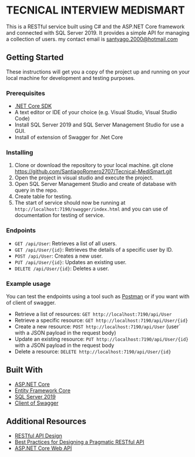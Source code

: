 ﻿# TECNICAL INTERVIEW MEDISMART

This is a RESTful service built using C# and the ASP.NET Core framework and connected with SQL Server 2019. It provides a simple API for managing a collection of users. my contact email is santyago.2000@hotmail.com

## Getting Started

These instructions will get you a copy of the project up and running on your local machine for development and testing purposes.

### Prerequisites

- [.NET Core SDK](https://dotnet.microsoft.com/download)
- A text editor or IDE of your choice (e.g. Visual Studio, Visual Studio Code)
- Install SQL Server 2019 and SQL Server Management Studio for use a GUI.
- Install of extension of Swagger for .Net Core

### Installing

1. Clone or download the repository to your local machine.
   git clone https://github.com/SantiagoRomero2707/Tecnical-MediSmart.git
2. Open the project in visual studio and execute the project.
3. Open SQL Server Management Studio and create of database with query in the repo.
4. Create table for testing.
5. The start of service should now be running at `http://localhost:7190/swagger/index.html` and you can use of documentation for testing of service. 

### Endpoints

- `GET /api/User`: Retrieves a list of all users.
- `GET /api/User/{id}`: Retrieves the details of a specific user by ID.
- `POST /api/User`: Creates a new user.
- `PUT /api/User/{id}`: Updates an existing user.
- `DELETE /api/User/{id}`: Deletes a user.

### Example usage

You can test the endpoints using a tool such as [Postman](https://www.postman.com/) or if you want with of client of swagger.

- Retrieve a list of resources: `GET http://localhost:7190/api/User`
- Retrieve a specific resource: `GET http://localhost:7190/api/User/{id}`
- Create a new resource: `POST http://localhost:7190/api/User` (user` with a JSON payload in the request body)
- Update an existing resource: `PUT http://localhost:7190/api/User/{id}` with a JSON payload in the request body
- Delete a resource: `DELETE http://localhost:7190/api/User/{id}`

## Built With

- [ASP.NET Core](https://docs.microsoft.com/en-us/aspnet/core/)
- [Entity Framework Core](https://docs.microsoft.com/en-us/ef/core/)
- [SQL Server 2019](https://learn.microsoft.com/en-us/sql/sql-server/?view=sql-server-ver16)
- [Client of Swagger](https://swagger.io/)

## Additional Resources

- [RESTful API Design](https://restfulapi.net/)
- [Best Practices for Designing a Pragmatic RESTful API](https://www.vinaysahni.com/best-practices-for-a-pragmatic-restful-api)
- [ASP.NET Core Web API](https://docs.microsoft.com/en-us/aspnet/core/web-api/)
